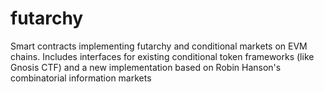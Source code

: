 # futarchy
Smart contracts implementing futarchy and conditional markets on EVM chains. Includes interfaces for existing conditional token frameworks (like Gnosis CTF) and a new implementation based on Robin Hanson's combinatorial information markets
